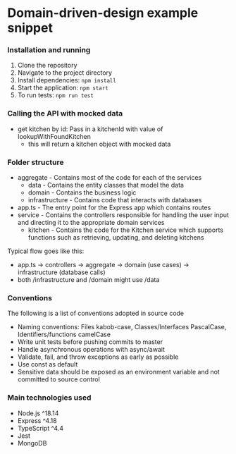 # Domain-driven-design example snippet

### Installation and running
1. Clone the repository
2. Navigate to the project directory
3. Install dependencies: ```npm install```
4. Start the application: ```npm start```
5. To run tests: ```npm run test```

### Calling the API with mocked data
- get kitchen by id: Pass in a kitchenId with value of lookupWithFoundKitchen
  - this will return a kitchen object with mocked data

### Folder structure
- aggregate - Contains most of the code for each of the services
  - data - Contains the entity classes that model the data
  - domain - Contains the business logic
  - infrastructure - Contains code that interacts with databases
- app.ts - The entry point for the Express app which contains routes
- service - Contains the controllers responsible for handling the user input and directing it to the appropriate domain services
    - kitchen - Contains the code for the Kitchen service which supports functions such as retrieving, updating, and deleting kitchens

Typical flow goes like this:
- app.ts -> controllers -> aggregate -> domain (use cases) -> infrastructure (database calls)
- both /infrastructure and /domain might use /data

### Conventions
The following is a list of conventions adopted in source code

- Naming conventions: Files kabob-case, Classes/Interfaces PascalCase, Identifiers/functions camelCase
- Write unit tests before pushing commits to master
- Handle asynchronous operations with async/await
- Validate, fail, and throw exceptions as early as possible
- Use const as default
- Sensitive data should be exposed as an environment variable and not committed to source control

### Main technologies used
- Node.js ^18.14
- Express ^4.18
- TypeScript ^4.4
- Jest
- MongoDB
